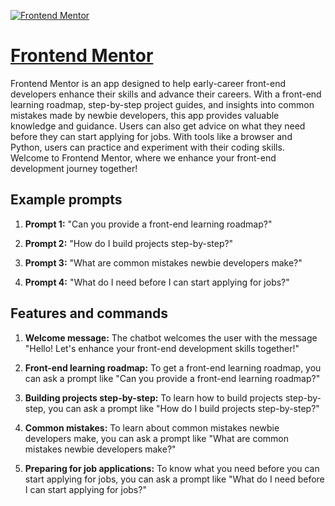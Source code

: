 [![Frontend Mentor](https://files.oaiusercontent.com/file-FBRA7WqZw1U7vNCnuVhIdoQ5?se=2123-10-17T13%3A04%3A29Z&sp=r&sv=2021-08-06&sr=b&rscc=max-age%3D31536000%2C%20immutable&rscd=attachment%3B%20filename%3Dfem-logo-circle.png&sig=yj383WSVJlU/fdXqSaQqnXeZHTHGArL5ybB0rU2AaHw%3D)](https://chat.openai.com/g/g-ByQiM5GKg-frontend-mentor)

# [Frontend Mentor](https://chat.openai.com/g/g-ByQiM5GKg-frontend-mentor)

Frontend Mentor is an app designed to help early-career front-end developers enhance their skills and advance their careers. With a front-end learning roadmap, step-by-step project guides, and insights into common mistakes made by newbie developers, this app provides valuable knowledge and guidance. Users can also get advice on what they need before they can start applying for jobs. With tools like a browser and Python, users can practice and experiment with their coding skills. Welcome to Frontend Mentor, where we enhance your front-end development journey together!

## Example prompts

1. **Prompt 1:** "Can you provide a front-end learning roadmap?"

2. **Prompt 2:** "How do I build projects step-by-step?"

3. **Prompt 3:** "What are common mistakes newbie developers make?"

4. **Prompt 4:** "What do I need before I can start applying for jobs?"

## Features and commands

1. **Welcome message:** The chatbot welcomes the user with the message "Hello! Let's enhance your front-end development skills together!"

2. **Front-end learning roadmap:** To get a front-end learning roadmap, you can ask a prompt like "Can you provide a front-end learning roadmap?"

3. **Building projects step-by-step:** To learn how to build projects step-by-step, you can ask a prompt like "How do I build projects step-by-step?"

4. **Common mistakes:** To learn about common mistakes newbie developers make, you can ask a prompt like "What are common mistakes newbie developers make?"

5. **Preparing for job applications:** To know what you need before you can start applying for jobs, you can ask a prompt like "What do I need before I can start applying for jobs?"